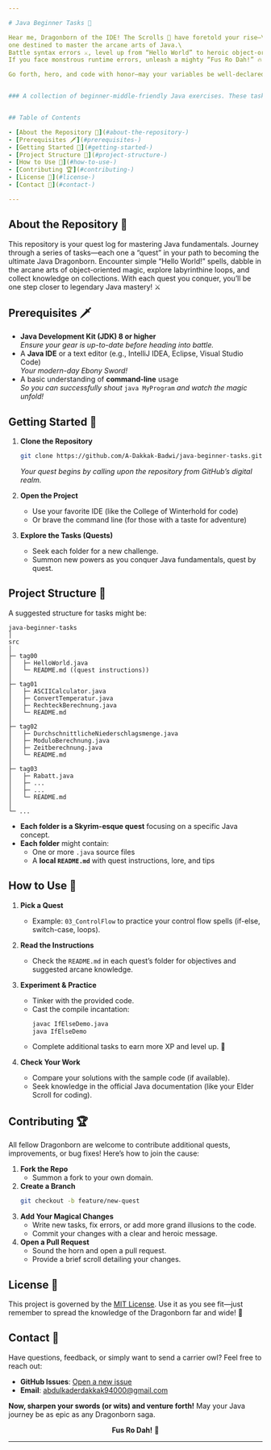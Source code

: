 ```yaml
---

# Java Beginner Tasks 🐉

Hear me, Dragonborn of the IDE! The Scrolls 📜 have foretold your rise—\
one destined to master the arcane arts of Java.\
Battle syntax errors ⚔️, level up from “Hello World” to heroic object-oriented feats 🏆, and shout your code into being 🗣️.\
If you face monstrous runtime errors, unleash a mighty “Fus Ro Dah!” 🔥 (but be gentle on your keyboard⌨️).

Go forth, hero, and code with honor—may your variables be well-declared 📈 and your bugs banished to Oblivion! 💀


### A collection of beginner-middle-friendly Java exercises. These tasks are designed to help new Java developers practice fundamental concepts in an incremental manner. Each task focuses on specific Java features or techniques, helping to progress through the language step by step.


## Table of Contents

- [About the Repository 📖](#about-the-repository-)
- [Prerequisites 🗡](#prerequisites-)
- [Getting Started 🚶](#getting-started-)
- [Project Structure 🏰](#project-structure-)
- [How to Use 🚀](#how-to-use-)
- [Contributing 🏆](#contributing-)
- [License 📜](#license-)
- [Contact 🦉](#contact-)

---
```


## About the Repository 📖

This repository is your quest log for mastering Java fundamentals. Journey through a series of tasks—each one a “quest” in your path to becoming the ultimate Java Dragonborn. Encounter simple “Hello World!” spells, dabble in the arcane arts of object-oriented magic, explore labyrinthine loops, and collect knowledge on collections. With each quest you conquer, you’ll be one step closer to legendary Java mastery! ⚔️

## Prerequisites 🗡

- **Java Development Kit (JDK) 8 or higher**  
  _Ensure your gear is up-to-date before heading into battle._
- A **Java IDE** or a text editor (e.g., IntelliJ IDEA, Eclipse, Visual Studio Code)  
  _Your modern-day Ebony Sword!_
- A basic understanding of **command-line** usage  
  _So you can successfully shout_ `java MyProgram` _and watch the magic unfold!_

## Getting Started 🚶

1. **Clone the Repository**  
   ```bash
   git clone https://github.com/A-Dakkak-Badwi/java-beginner-tasks.git
   ```
   _Your quest begins by calling upon the repository from GitHub’s digital realm._

2. **Open the Project**  
   - Use your favorite IDE (like the College of Winterhold for code)  
   - Or brave the command line (for those with a taste for adventure)

3. **Explore the Tasks (Quests)**  
   - Seek each folder for a new challenge.
   - Summon new powers as you conquer Java fundamentals, quest by quest.

## Project Structure 🏰

A suggested structure for tasks might be:

```
java-beginner-tasks
│
src
│
├─ tag00
│   ├─ HelloWorld.java
│   └─ README.md ((quest instructions))
│
├─ tag01
│   ├─ ASCIICalculator.java
│   ├─ ConvertTemperatur.java
│   ├─ RechteckBerechnung.java
│   └─ README.md
│
├─ tag02
│   ├─ DurchschnittlicheNiederschlagsmenge.java
│   ├─ ModuloBerechnung.java
│   ├─ Zeitberechnung.java
│   └─ README.md
│
├─ tag03
│   ├─ Rabatt.java
│   ├─ ...
│   ├─ ...
│   └─ README.md
│
└─ ...
```

- **Each folder is a Skyrim-esque quest** focusing on a specific Java concept.  
- **Each folder** might contain:
  - One or more `.java` source files  
  - A **local `README.md`** with quest instructions, lore, and tips  

## How to Use 🚀

1. **Pick a Quest**  
   - Example: `03_ControlFlow` to practice your control flow spells (if-else, switch-case, loops).

2. **Read the Instructions**  
   - Check the `README.md` in each quest’s folder for objectives and suggested arcane knowledge.

3. **Experiment & Practice**  
   - Tinker with the provided code.  
   - Cast the compile incantation:
     ```bash
     javac IfElseDemo.java
     java IfElseDemo
     ```
   - Complete additional tasks to earn more XP and level up. 🔮

4. **Check Your Work**  
   - Compare your solutions with the sample code (if available).  
   - Seek knowledge in the official Java documentation (like your Elder Scroll for coding).

## Contributing 🏆

All fellow Dragonborn are welcome to contribute additional quests, improvements, or bug fixes! Here’s how to join the cause:

1. **Fork the Repo**  
   - Summon a fork to your own domain.
2. **Create a Branch**  
   ```bash
   git checkout -b feature/new-quest
   ```
3. **Add Your Magical Changes**  
   - Write new tasks, fix errors, or add more grand illusions to the code.  
   - Commit your changes with a clear and heroic message.
4. **Open a Pull Request**  
   - Sound the horn and open a pull request.  
   - Provide a brief scroll detailing your changes.

## License 📜

This project is governed by the [MIT License](LICENSE). Use it as you see fit—just remember to spread the knowledge of the Dragonborn far and wide! 🐲

## Contact 🦉

Have questions, feedback, or simply want to send a carrier owl? Feel free to reach out:

- **GitHub Issues**: [Open a new issue](https://github.com/A-Dakkak-Badwi/java-beginner-tasks/issues)  
- **Email**: abdulkaderdakkak94000@gmail.com  

**Now, sharpen your swords (or wits) and venture forth!** May your Java journey be as epic as any Dragonborn saga. 

<p align="center">
  <strong>Fus Ro Dah!</strong> 🐉
</p>

---


